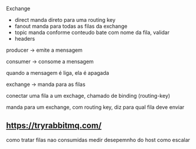 Exchange
- direct
	manda direto para uma routing key
- fanout
	manda para todas as filas da exchange
- topic
	manda conforme conteudo bate com nome da fila, validar
- headers



producer -> emite a mensagem




consumer -> consome a mensagem


quando a mensagem é liga, ela é apagada



exchange -> manda para as filas

conectar uma fila a um exchage, chamado de binding (routing-key)



manda para um exchange, com routing key, diz para qual fila deve enviar


https://tryrabbitmq.com/
----------
como tratar filas nao consumidas
medir desepemnho do host
como escalar